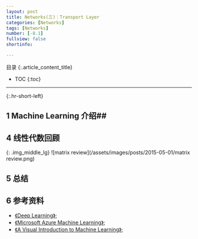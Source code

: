 ```yaml
---
layout: post
title: Networks(三)：Transport Layer
categories: [Networks]
tags: [Networks]
number: [-8.1]
fullview: false
shortinfo:

---
```

目录
{:.article_content_title}


* TOC
{:toc}

---
{:.hr-short-left}

## 1 Machine Learning 介绍##



## 4 线性代数回顾 ##


{: .img_middle_lg}
![matrix review](/assets/images/posts/2015-05-01/matrix review.png)

## 5 总结 ##





## 6 参考资料 ##

- [《Deep Learning》](http://deeplearning.net/);
- [《Microsoft Azure Machine Learning》](https://azure.microsoft.com/en-us/services/machine-learning/);
- [《A Visual Introduction to Machine Learning》](http://www.r2d3.us/visual-intro-to-machine-learning-part-1/);





